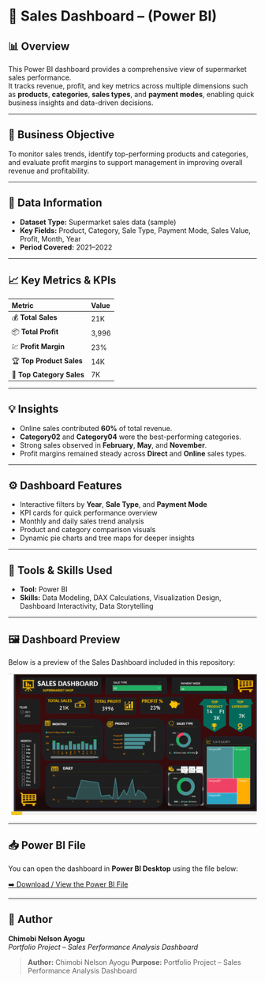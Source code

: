 # 🧭 Sales Dashboard – (Power BI)

## 📊 Overview  
This Power BI dashboard provides a comprehensive view of supermarket sales performance.  
It tracks revenue, profit, and key metrics across multiple dimensions such as **products**, **categories**, **sales types**, and **payment modes**, enabling quick business insights and data-driven decisions.

---

## 🎯 Business Objective  
To monitor sales trends, identify top-performing products and categories, and evaluate profit margins to support management in improving overall revenue and profitability.

---

## 📁 Data Information  
- **Dataset Type:** Supermarket sales data (sample)  
- **Key Fields:** Product, Category, Sale Type, Payment Mode, Sales Value, Profit, Month, Year  
- **Period Covered:** 2021–2022  

---

## 📈 Key Metrics & KPIs  
| Metric | Value |
|:--|:--|
| 💰 **Total Sales** | 21K |
| 📦 **Total Profit** | 3,996 |
| 💹 **Profit Margin** | 23% |
| 🏆 **Top Product Sales** | 14K |
| 🥇 **Top Category Sales** | 7K |

---

## 💡 Insights  
- Online sales contributed **60%** of total revenue.  
- **Category02** and **Category04** were the best-performing categories.  
- Strong sales observed in **February**, **May**, and **November**.  
- Profit margins remained steady across **Direct** and **Online** sales types.  

---

## ⚙️ Dashboard Features  
- Interactive filters by **Year**, **Sale Type**, and **Payment Mode**  
- KPI cards for quick performance overview  
- Monthly and daily sales trend analysis  
- Product and category comparison visuals  
- Dynamic pie charts and tree maps for deeper insights  

---

## 🧠 Tools & Skills Used  
- **Tool:** Power BI  
- **Skills:** Data Modeling, DAX Calculations, Visualization Design, Dashboard Interactivity, Data Storytelling  

---

## 🖼️ Dashboard Preview  
Below is a preview of the Sales Dashboard included in this repository:  

![Sales Dashboard Screenshot](Sales%20Dashboard.png)

---

## 📥 Power BI File  
You can open the dashboard in **Power BI Desktop** using the file below:  

[➡️ Download / View the Power BI File](Sales%20Dashboard.pbix)

---

## 👤 Author  
**Chimobi Nelson Ayogu**  
*Portfolio Project – Sales Performance Analysis Dashboard*


> **Author:** Chimobi Nelson Ayogu
> **Purpose:** Portfolio Project – Sales Performance Analysis Dashboard

